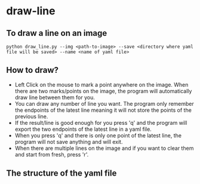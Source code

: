 # draw-line
## To draw a line on an image

```python draw_line.py --img <path-to-image> --save <directory where yaml file will be saved> --name <name of yaml file>```

## How to draw?
- Left Click on the mouse to mark a point anywhere on the image. When there are two marks/points on the image, the program will automatically draw line between them for you.
- You can draw any number of line you want. The program only remember the endpoints of the latest line meaning it will not store the points of the previous line.
- If the result/line is good enough for you press 'q' and the program will export the two endpoints of the latest line in a yaml file.
- When you press 'q' and there is only one point of the latest line, the program will not save anything and will exit.
- When there are multiple lines on the image and if you want to clear them and start from fresh, press 'r'.

## The structure of the yaml file
